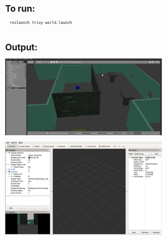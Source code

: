 # To run:
```
  roslaunch trixy world.launch
  
```

# Output:

<img src = "https://github.com/anupammaurya6767/AUV/blob/main/trixy/output/gfgg.png" alt="Output">
<br />
<br />
<img src = "https://github.com/anupammaurya6767/AUV/blob/main/trixy/output/djud.png" alt="Output">

